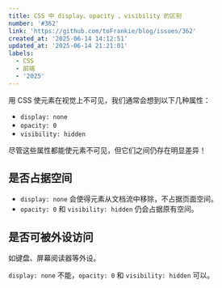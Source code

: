```yaml
---
title: CSS 中 display、opacity 、visibility 的区别
number: '#362'
link: 'https://github.com/toFrankie/blog/issues/362'
created_at: '2025-06-14 14:12:51'
updated_at: '2025-06-14 21:21:01'
labels:
  - CSS
  - 前端
  - '2025'
---
```

用 CSS 使元素在视觉上不可见，我们通常会想到以下几种属性：

- `display: none`
- `opacity: 0`
- `visibility: hidden`

尽管这些属性都能使元素不可见，但它们之间仍存在明显差异！

## 是否占据空间

- `display: none` 会使得元素从文档流中移除，不占据页面空间。
- `opacity: 0` 和 `visibility: hidden` 仍会占据原有空间。

## 是否可被外设访问

如键盘、屏幕阅读器等外设。

`display: none` 不能，`opacity: 0` 和 `visibility: hidden` 可以。
